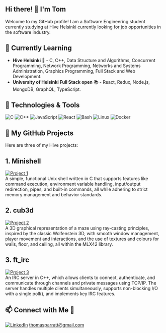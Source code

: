 ## Hi there! 👋 I'm Tom

Welcome to my GitHub profile! I am a Software Engineering student currently studying at Hive Helsinki currently looking for job opportunities in the software industry.


## 🌱 Currently Learning 

- **Hive Helsinki** 🐝 - C, C++, Data Structure and Algorithms, Concurrent Programming, Network Programming, Networks and Systems Administration, Graphics Programming, Full Stack and Web Development.
- **University of Helsinki Full Stack open** 📚 - React, Redux, Node.js, MongoDB, GraphQL, TypeScript.
  
  

## 🔧 Technologies & Tools

![C](https://img.shields.io/badge/C-00599C?style=for-the-badge&logo=c&logoColor=white)
![C++](https://img.shields.io/badge/C%2B%2B-00599C?style=for-the-badge&logo=c%2B%2B&logoColor=white)
![JavaScript](https://img.shields.io/badge/JavaScript-F7DF1E?style=for-the-badge&logo=javascript&logoColor=black)
![React](https://img.shields.io/badge/React-61DAFB?style=for-the-badge&logo=react&logoColor=black)
![Bash](https://img.shields.io/badge/Bash-4EAA25?style=for-the-badge&logo=gnu-bash&logoColor=white)
![Linux](https://img.shields.io/badge/Linux-FCC624?style=for-the-badge&logo=linux&logoColor=black)
![Docker](https://img.shields.io/badge/Docker-2496ED?style=for-the-badge&logo=docker&logoColor=white)



## 🚀 My GitHub Projects

Here are three of my Hive projects:

## 1. **Minishell**  
[![Project 1](https://img.shields.io/badge/Minishell-FF5733?style=for-the-badge&logo=github&logoColor=white)](https://github.com/ThomasParratt/minishell)  
A simple, functional Unix shell written in C that supports features like command execution, environment variable handling, input/output redirection, pipes, and built-in commands, all while adhering to strict memory management and behavior standards.

## 2. **cub3d**  
[![Project 2](https://img.shields.io/badge/cub3d-33FF57?style=for-the-badge&logo=github&logoColor=white)](https://github.com/ThomasParratt/cube3D)  
A 3D graphical representation of a maze using ray-casting principles, inspired by the classic Wolfenstein 3D, with smooth window management, player movement and interactions, and the use of textures and colours for walls, floor, and ceiling, all within the MLX42 library.

## 3. **ft_irc**  
[![Project 3](https://img.shields.io/badge/ft_irc-3357FF?style=for-the-badge&logo=github&logoColor=white)](https://github.com/your-username/project-3)  
An IRC server in C++, which allows clients to connect, authenticate, and communicate through channels and private messages using TCP/IP. The server handles multiple clients simultaneously, supports non-blocking I/O with a single poll(), and implements key IRC features.



## 📫 Connect with Me 🤝

[![LinkedIn](https://img.shields.io/badge/LinkedIn-0077B5?style=for-the-badge&logo=linkedin&logoColor=white)](https://linkedin.com/in/thomas-parratt-hive)
thomasparratt@gmail.com

